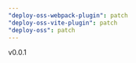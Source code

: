```yaml
---
"deploy-oss-webpack-plugin": patch
"deploy-oss-vite-plugin": patch
"deploy-oss": patch
---
```


v0.0.1
